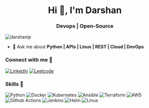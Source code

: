 <h1 align="center">Hi 👋, I'm Darshan</h1>
<h3 align="center">Devops | Open-Source</h3>

<p align="left"> <img src="https://komarev.com/ghpvc/?username=darshanip&label=Profile%20views&color=0e75b6&style=flat" alt="darshanip" /> </p>

- 💬 Ask me about **Python | APIs | Linux | REST | Cloud | DevOps**

<h3 align="left">Connect with me 🤝</h3>
<div align="left">
  <a href="https://linkedin.com/in/darshanip/" target="_blank"><img alt="LinkedIn" src="https://img.shields.io/badge/linkedin-%230077B5.svg?style=for-the-badge&logo=linkedin&logoColor=white"/></a>
  <a href="https://leetcode.com/darshanpatidar1" target="_blank"><img alt="Leetcode" src="https://img.shields.io/badge/-LeetCode-FFA116?style=for-the-badge&logo=LeetCode&logoColor=black"/></a>
</div>

<h3 align="left">Skills 🚀</h3>
<div align="left">
 <img alt="Python" src="https://img.shields.io/badge/Python-FFD43B?style=for-the-badge&logo=python&logoColor=blue"/>
 <img alt="Docker" src="https://img.shields.io/badge/docker-%230db7ed.svg?style=for-the-badge&logo=docker&logoColor=white"/>
  <img alt="Kubernetes" src="https://img.shields.io/badge/kubernetes-326ce5.svg?&style=for-the-badge&logo=kubernetes&logoColor=white"/>
  <img alt="Ansible" src="https://img.shields.io/badge/Ansible-000000?style=for-the-badge&logo=ansible&logoColor=white"/>
  <img alt="Terraform" src="https://img.shields.io/badge/Terraform-7B42BC?style=for-the-badge&logo=terraform&logoColor=white"/>
  <img alt="AWS" src="https://img.shields.io/badge/Amazon%20Web%20Services-232F3E.svg?style=for-the-badge&logo=Amazon-Web-Services&logoColor=white"/>
  <img alt="Github Actions" src="https://img.shields.io/badge/GitHub%20Actions-2088FF.svg?style=for-the-badge&logo=GitHub-Actions&logoColor=white"/>
  <img alt="Jenkins" src="https://img.shields.io/badge/Jenkins-D24939.svg?style=for-the-badge&logo=Jenkins&logoColor=white"/>
  <img alt="Helm" src="https://img.shields.io/badge/Helm-0F1689.svg?style=for-the-badge&logo=Helm&logoColor=white"/>
  <img alt="Linux" src="https://img.shields.io/badge/Linux-FCC624.svg?style=for-the-badge&logo=Linux&logoColor=black"/>
  <img alt="" src=""/>
  <img alt="" src=""/>
  <img alt="" src=""/>
  <img alt="" src=""/>
  <img alt="" src=""/>
  </div>
</div>
</p>
